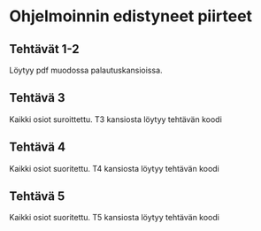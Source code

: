 # Ohjelmoinnin edistyneet piirteet

 ## Tehtävät 1-2
 Löytyy pdf muodossa palautuskansioissa.

 ## Tehtävä 3
 Kaikki osiot suroittettu. T3 kansiosta löytyy tehtävän koodi

 ## Tehtävä 4
 Kaikki osiot suoritettu. T4 kansiosta löytyy tehtävän koodi
 
  ## Tehtävä 5
 Kaikki osiot suoritettu. T5 kansiosta löytyy tehtävän koodi
 
